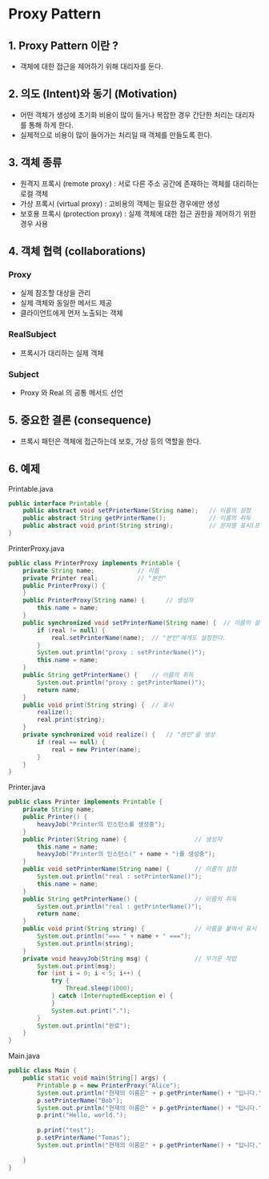# Proxy Pattern
## 1. Proxy Pattern 이란 ?
- 객체에 대한 접근을 제어하기 위해 대리자를 둔다.

## 2. 의도 (Intent)와 동기 (Motivation)
- 어떤 객체가 생성에 초기화 비용이 많이 들거나 복잡한 경우 간단한 처리는 대리자를 통해 하게 한다.
- 실제적으로 비용이 많이 들어가는 처리일 때 객체를 만들도록 한다.

## 3. 객체 종류
- 원격지 프록시 (remote proxy) : 서로 다른 주소 공간에 존재하는 객체를 대리하는 로컬 객체
- 가상 프록시 (virtual proxy) : 고비용의 객체는 필요한 경우에만 생성
- 보호용 프록시 (protection proxy) : 실제 객체에 대한 접근 권한을 제어하기 위한 경우 사용

## 4. 객체 협력 (collaborations)
### Proxy
- 실제 참조할 대상을 관리
- 실제 객체와 동일한 메서드 제공
- 클라이언트에게 먼저 노출되는 객체

### RealSubject
- 프록시가 대리하는 실제 객체

### Subject
- Proxy 와 Real 의 공통 메서드 선언

## 5. 중요한 결론 (consequence)
- 프록시 패턴은 객체에 접근하는데 보호, 가상 등의 역할을 한다.

## 6. 예제
Printable.java
```java
public interface Printable {
    public abstract void setPrinterName(String name);   // 이름의 설정
    public abstract String getPrinterName();            // 이름의 취득
    public abstract void print(String string);          // 문자열 표시(프린트아웃)
}
```
PrinterProxy.java
```java
public class PrinterProxy implements Printable {
    private String name;            // 이름
    private Printer real;           // "본인"
    public PrinterProxy() {
    }
    public PrinterProxy(String name) {      // 생성자
        this.name = name;
    }
    public synchronized void setPrinterName(String name) {  // 이름의 설정
        if (real != null) {
            real.setPrinterName(name);  // "본인"에게도 설정한다.
        }
        System.out.println("proxy : setPrinterName()");
        this.name = name;
    }
    public String getPrinterName() {    // 이름의 취득
    	System.out.println("proxy : getPrinterName()");
    	return name;
    }
    public void print(String string) {  // 표시
        realize();
        real.print(string);
    }
    private synchronized void realize() {   // "본인"을 생성
        if (real == null) {
            real = new Printer(name);
        }
    }
}
```
Printer.java
```java
public class Printer implements Printable {
    private String name;
    public Printer() {
        heavyJob("Printer의 인스턴스를 생성중");
    }
    public Printer(String name) {                   // 생성자
        this.name = name;
        heavyJob("Printer의 인스턴스(" + name + ")를 생성중");
    }
    public void setPrinterName(String name) {       // 이름의 설정
    	System.out.println("real : setPrinterName()");
        this.name = name;
    }
    public String getPrinterName() {                // 이름의 취득
    	System.out.println("real : getPrinterName()");
        return name;
    }
    public void print(String string) {              // 이름을 붙여서 표시
        System.out.println("=== " + name + " ===");
        System.out.println(string);
    }
    private void heavyJob(String msg) {             // 무거운 작업
        System.out.print(msg);
        for (int i = 0; i < 5; i++) {
            try {
                Thread.sleep(1000);
            } catch (InterruptedException e) {
            }
            System.out.print(".");
        }
        System.out.println("완료");
    }
}
```
Main.java
```java
public class Main {
    public static void main(String[] args) {
        Printable p = new PrinterProxy("Alice");
        System.out.println("현재의 이름은" + p.getPrinterName() + "입니다.");
        p.setPrinterName("Bob");
        System.out.println("현재의 이름은" + p.getPrinterName() + "입니다.");
        p.print("Hello, world.");
        
        p.print("test");
        p.setPrinterName("Tomas");
        System.out.println("현재의 이름은" + p.getPrinterName() + "입니다.");
        
    }
}
```
